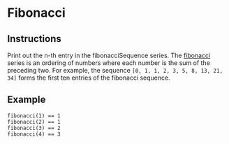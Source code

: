 # Fibonacci

## Instructions

Print out the n-th entry in the fibonacciSequence series. The
[fibonacci](https://en.wikipedia.org/wiki/Fibonacci_number) series is an
ordering of numbers where each number is the sum of the preceding two.
For example, the sequence `[0, 1, 1, 2, 3, 5, 8, 13, 21, 34]` forms
the first ten entries of the fibonacci sequence.

## Example

```
fibonacci(1) == 1
fibonacci(2) == 1
fibonacci(3) == 2
fibonacci(4) == 3
```

